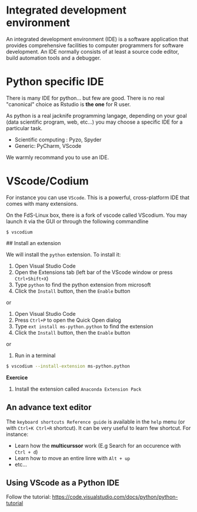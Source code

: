Integrated development environment
==================================

An integrated development environment (IDE) is a software application that provides comprehensive facilities to computer programmers for software development. An IDE normally consists of at least a source code editor, build automation tools and a debugger. 


# Python specific IDE

There is many IDE for python... but few are good. There is no real "canonical" choice as Rstudio is **the one** for R user.

As python is a real jacknife programming langage, depending on your goal (data scientific program, web, etc...) you may choose a specific IDE for a particular task.

- Scientific computing : Pyzo, Spyder 
- Generic: PyCharm, VScode

We warmly recommand you to use an IDE. 


# VScode/Codium

For instance you can use `VScode`. This is a powerful, cross-platform IDE that comes with many extensions. 


On the FdS-Linux box, there is a fork of vscode called VScodium. You may launch it via the GUI or through the following commandline

```
$ vscodium
```

## Install an extension


We will install the `python` extension. To install it:

1. Open Visual Studio Code
2. Open the Extensions tab (left bar of the VScode window or press `Ctrl+Shift+X`)
3. Type `python` to find the python extension from microsoft
4. Click the `Install` button, then the `Enable` button

or

1. Open Visual Studio Code
2. Press `Ctrl+P` to open the Quick Open dialog
3. Type `ext install ms-python.python` to find the extension
4. Click the `Install` button, then the `Enable` button

or

1. Run in a terminal 

```bash
$ vscodium --install-extension ms-python.python
```

**Exercice**

1. Install the extension called `Anaconda Extension Pack`


## An advance text editor

The `keyboard shortcuts Reference guide` is available in the `help` menu (or with `Ctrl+K Ctrl+R` shortcut). It can be very useful to learn few shortcut. For instance:

- Learn how the **multicurssor** work (E.g Search for an occurence with  `Ctrl + d`)
- Learn how to move an entire linre  with `Alt + up`
- etc...

## Using VScode as a Python IDE

Follow the tutorial: https://code.visualstudio.com/docs/python/python-tutorial
